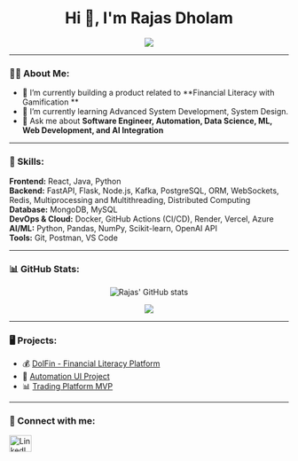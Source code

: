 <h1 align="center">Hi 👋, I'm Rajas Dholam</h1>

<p align="center">
  <a href="https://www.linkedin.com/in/[YOUR-LINKEDIN-URL](https://www.linkedin.com/feed/)" target="_blank">
    <img src="https://img.shields.io/badge/LinkedIn-0077B5?style=for-the-badge&logo=linkedin&logoColor=white" />
  </a>
</p>

---

### 👨‍💻 About Me:
- 🔭 I’m currently building a product related to **Financial Literacy with Gamification **  
- 🌱 I’m currently learning Advanced System Development, System Design.
- 💬 Ask me about **Software Engineer, Automation, Data Science, ML, Web Development, and AI Integration**  


---

### 🧠 Skills:

**Frontend:** React, Java, Python  
**Backend:** FastAPI, Flask, Node.js, Kafka, PostgreSQL, ORM, WebSockets, Redis, Multiprocessing and Multithreading, Distributed Computing  
**Database:** MongoDB, MySQL  
**DevOps & Cloud:** Docker, GitHub Actions (CI/CD), Render, Vercel, Azure  
**AI/ML:** Python, Pandas, NumPy, Scikit-learn, OpenAI API  
**Tools:** Git, Postman, VS Code  

---

### 📊 GitHub Stats:
<p align="center">
  <img src="https://github-readme-stats.vercel.app/api?username=rajasdholam20&show_icons=true&theme=tokyonight" alt="Rajas' GitHub stats" />
</p>

<p align="center">
  <img src="https://github-readme-streak-stats.herokuapp.com/?user=rajasdholam20&theme=tokyonight" />
</p>

---

### 🖥️ Projects:
- 💰 [DolFin - Financial Literacy Platform](https://github.com/rajasdholam20/DolFin)
- 💬 [Automation UI Project](https://github.com/rajasdholam20/GRP-Automation)
- 📊 [Trading Platform MVP](https://github.com/rajasdholam20/trading-platform)

---

### 🤝 Connect with me:
<p align="left">
<a href="https://www.linkedin.com/feed/" target="_blank">
  <img align="center" src="https://cdn.jsdelivr.net/npm/simple-icons@v3/icons/linkedin.svg" alt="LinkedIn" height="30" width="40" />
</a>
</p>

